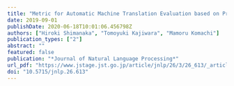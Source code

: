 ```yaml
---
title: "Metric for Automatic Machine Translation Evaluation based on Pre-trained Sentence Embeddings"
date: 2019-09-01
publishDate: 2020-06-18T10:01:06.456798Z
authors: ["Hiroki Shimanaka", "Tomoyuki Kajiwara", "Mamoru Komachi"]
publication_types: ["2"]
abstract: ""
featured: false
publication: "*Journal of Natural Language Processing*"
url_pdf: "https://www.jstage.jst.go.jp/article/jnlp/26/3/26_613/_article/-char/ja/"
doi: "10.5715/jnlp.26.613"
---
```


